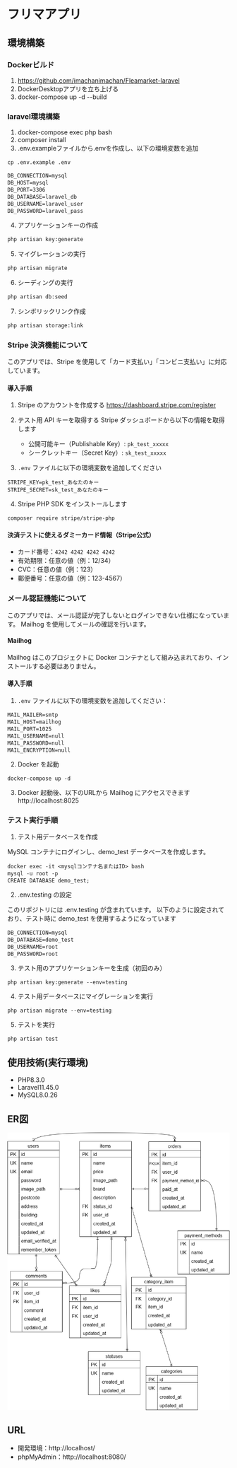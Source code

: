 # フリマアプリ


## 環境構築

### Dockerビルド
1. https://github.com/imachanimachan/Fleamarket-laravel
2. DockerDesktopアプリを立ち上げる
3. docker-compose up -d --build


### laravel環境構築

1. docker-compose exec php bash
2. composer install
3. .env.exampleファイルから.envを作成し、以下の環境変数を追加
```
cp .env.example .env
```

```
DB_CONNECTION=mysql
DB_HOST=mysql
DB_PORT=3306
DB_DATABASE=laravel_db
DB_USERNAME=laravel_user
DB_PASSWORD=laravel_pass
```

4. アプリケーションキーの作成
``` bash
php artisan key:generate
```

5. マイグレーションの実行
``` bash
php artisan migrate
```

6. シーディングの実行
``` bash
php artisan db:seed
```

7. シンボリックリンク作成
``` bash
php artisan storage:link
```

### Stripe 決済機能について

このアプリでは、Stripe を使用して「カード支払い」「コンビニ支払い」に対応しています。

#### 導入手順

1. Stripe のアカウントを作成する
   https://dashboard.stripe.com/register

2. テスト用 API キーを取得する
   Stripe ダッシュボードから以下の情報を取得します
   - 公開可能キー（Publishable Key）: `pk_test_xxxxx`
   - シークレットキー（Secret Key）: `sk_test_xxxxx`

3. `.env` ファイルに以下の環境変数を追加してください
```
STRIPE_KEY=pk_test_あなたのキー
STRIPE_SECRET=sk_test_あなたのキー
```

4. Stripe PHP SDK をインストールします
```
composer require stripe/stripe-php
```

#### 決済テストに使えるダミーカード情報（Stripe公式）

- カード番号：`4242 4242 4242 4242`
- 有効期限：任意の値（例：12/34）
- CVC：任意の値（例：123）
- 郵便番号：任意の値（例：123-4567）


### メール認証機能について

このアプリでは、メール認証が完了しないとログインできない仕様になっています。
Mailhog を使用してメールの確認を行います。

#### Mailhog

Mailhog はこのプロジェクトに Docker コンテナとして組み込まれており、インストールする必要はありません。

#### 導入手順

1. `.env` ファイルに以下の環境変数を追加してください：
```
MAIL_MAILER=smtp
MAIL_HOST=mailhog
MAIL_PORT=1025
MAIL_USERNAME=null
MAIL_PASSWORD=null
MAIL_ENCRYPTION=null
```
2. Docker を起動

```
docker-compose up -d
```

3. Docker 起動後、以下のURLから Mailhog にアクセスできます
   http://localhost:8025

### テスト実行手順

1. テスト用データベースを作成

 MySQL コンテナにログインし、demo_test データベースを作成します。
```
docker exec -it <mysqlコンテナ名またはID> bash
mysql -u root -p
CREATE DATABASE demo_test;
```

2. .env.testing の設定

このリポジトリには .env.testing が含まれています。
以下のように設定されており、テスト時に demo_test を使用するようになっています
```
DB_CONNECTION=mysql
DB_DATABASE=demo_test
DB_USERNAME=root
DB_PASSWORD=root
```

3. テスト用のアプリケーションキーを生成（初回のみ）
```
php artisan key:generate --env=testing
```

4. テスト用データベースにマイグレーションを実行
```
php artisan migrate --env=testing
```

5. テストを実行
```
php artisan test
```

## 使用技術(実行環境)
- PHP8.3.0
- Laravel11.45.0
- MySQL8.0.26

## ER図
![alt](index.drawio.png)

## URL
- 開発環境：http://localhost/
- phpMyAdmin：http://localhost:8080/
